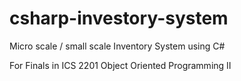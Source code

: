 # csharp-investory-system
Micro scale / small scale Inventory System using C#


For Finals in ICS 2201	Object Oriented Programming II
